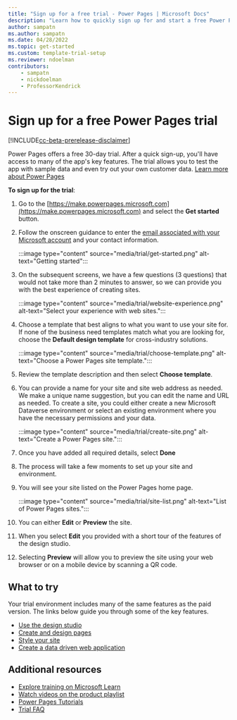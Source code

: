 ```yaml
---
title: "Sign up for a free trial - Power Pages | Microsoft Docs"
description: "Learn how to quickly sign up for and start a free Power Pages trial. Explore the app with tours and videos, and find additional learning resources."
author: sampatn
ms.author: sampatn
ms.date: 04/28/2022
ms.topic: get-started
ms.custom: template-trial-setup 
ms.reviewer: ndoelman
contributors:
    - sampatn
    - nickdoelman
    - ProfessorKendrick
---
```


# Sign up for a free Power Pages trial

[!INCLUDE[cc-beta-prerelease-disclaimer](../includes/cc-beta-prerelease-disclaimer.md)]

Power Pages offers a free 30-day trial. After a quick sign-up, you'll have access to many of the app's key features. The trial allows you to test the app with sample data and even try out your own customer data. [Learn more about Power Pages](../introduction.md)

**To sign up for the trial**:

1. Go to the [https://make.powerpages.microsoft.com](https://make.powerpages.microsoft.com) and select the **Get started** button.

1. Follow the onscreen guidance to enter the [email associated with your Microsoft account](https://support.microsoft.com/windows/what-is-a-microsoft-account-4a7c48e9-ff5a-e9c6-5a5c-1a57d66c3bfa) and your contact information.

    :::image type="content" source="media/trial/get-started.png" alt-text="Getting started":::

1.  On the subsequent screens, we have a few questions (3 questions) that would not take more than 2 minutes to answer, so we can provide you with the best experience of creating sites.

    :::image type="content" source="media/trial/website-experience.png" alt-text="Select your experience with web sites.":::

1. Choose a template that best aligns to what you want to use your site for. If none of the business need templates match what you are looking for, choose the **Default design template** for cross-industry solutions.

    :::image type="content" source="media/trial/choose-template.png" alt-text="Choose a Power Pages site template.":::

1. Review the template description and then select **Choose template**.

1. You can provide a name for your site and site web address as needed. We make a unique name suggestion, but you can edit the name and URL as needed. To create a site, you could either create a new Microsoft Dataverse environment or select an existing environment where you have the necessary permissions and your data.

    :::image type="content" source="media/trial/create-site.png" alt-text="Create a Power Pages site.":::

1. Once you have added all required details, select **Done**

1. The process will take a few moments to set up your site and environment. 

1. You will see your site listed on the Power Pages home page.

    :::image type="content" source="media/trial/site-list.png" alt-text="List of Power Pages sites.":::

1. You can either **Edit** or **Preview** the site.

1. When you select **Edit** you provided with a short tour of the features of the design studio.

1. Selecting **Preview** will allow you to preview the site using your web browser or on a mobile device by scanning a QR code.

## What to try

Your trial environment includes many of the same features as the paid version. The links below guide you through some of the key features.

- [Use the design studio](use-design-studio.md)
- [Create and design pages](first-page.md)
- [Style your site](style-site.md)
- [Create a data driven web application](what-is-dataverse.md)

## Additional resources

- [Explore training on Microsoft Learn](/learn/browse/?terms=power%20apps%20portals)
- [Watch videos on the product playlist](../training-videos/index.md)
- [Power Pages Tutorials](tutorial-overview.md)
- [Trial FAQ](trial-faq.md)


